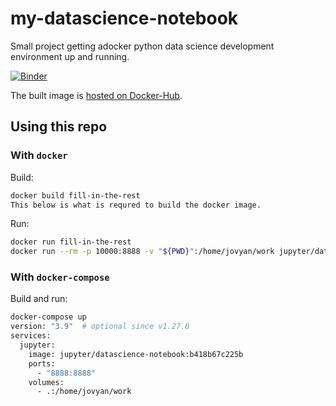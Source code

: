 # my-datascience-notebook
Small project getting adocker python data science development environment up and running.

[![Binder](https://mybinder.org/badge_logo.svg)](your-mybinder-link)

The built image is [hosted on Docker-Hub](https://hub.docker.com/repository/docker/naylorsimj/my-datascience-notebook).

## Using this repo
### With `docker`
Build:

```bash
docker build fill-in-the-rest
This below is what is requred to build the docker image.
```

Run:

```bash
docker run fill-in-the-rest
docker run --rm -p 10000:8888 -v "${PWD}":/home/jovyan/work jupyter/datascience-notebook:b418b67c225b
```

### With `docker-compose`
Build and run:

```bash
docker-compose up
version: "3.9"  # optional since v1.27.0
services:
  jupyter:
    image: jupyter/datascience-notebook:b418b67c225b
    ports:
      - "8888:8888"
    volumes:
      - .:/home/jovyan/work
```
```

```
